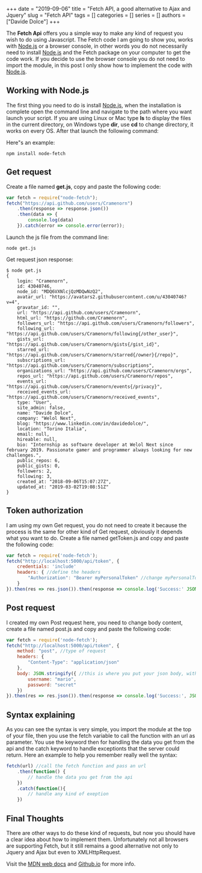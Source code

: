 +++ 
date = "2019-09-06"
title = "Fetch API, a good alternative to Ajax and Jquery"
slug = "Fetch API"
tags = []
categories = []
series = []
authors = ["Davide Dolce"]
+++

The **Fetch Api** offers you a simple way to make any kind of request you wish to do using Javascript. The Fetch code I am going to show you, works with [Node.js](https://nodejs.org/en/) or a browser console, in other words you do not necessarily need to install [Node.js](https://nodejs.org/en/) and the Fetch package on your computer to get the code work. If you decide to use the browser console you do not need to import the module, in this post I only show how to implement the code with [Node.js](https://nodejs.org/en/).

## Working with Node.js

The first thing you need to do is install [Node.js](https://nodejs.org/en/), when the installation is complete open the command line and navigate to the path where you want launch your script. If you are using Linux or Mac type **ls** to display the files in the current directory, on Windows type **dir**, use **cd** to change directory, it works on every OS. After that launch the following command:

Here"s an example:

```
npm install node-fetch
```

## Get request

Create a file named **get.js**, copy and paste the following code:

```javascript
var fetch = require("node-fetch");
fetch("https://api.github.com/users/Cramenorn")
    .then(response => response.json())
    .then(data => {
        console.log(data)
    }).catch(error => console.error(error));
```
Launch the js file from the command line:

```
node get.js
```

Get request json response:

```
$ node get.js
{ 
    login: "Cramenorn",
    id: 43040746,
    node_id: "MDQ6VXNlcjQzMDQwNzQ2",
    avatar_url: "https://avatars2.githubusercontent.com/u/43040746?v=4",
    gravatar_id: "",
    url: "https://api.github.com/users/Cramenorn",
    html_url: "https://github.com/Cramenorn",
    followers_url: "https://api.github.com/users/Cramenorn/followers",
    following_url: "https://api.github.com/users/Cramenorn/following{/other_user}",
    gists_url: "https://api.github.com/users/Cramenorn/gists{/gist_id}",
    starred_url: "https://api.github.com/users/Cramenorn/starred{/owner}{/repo}",
    subscriptions_url: "https://api.github.com/users/Cramenorn/subscriptions",
    organizations_url: "https://api.github.com/users/Cramenorn/orgs",
    repos_url: "https://api.github.com/users/Cramenorn/repos",
    events_url: "https://api.github.com/users/Cramenorn/events{/privacy}",
    received_events_url: "https://api.github.com/users/Cramenorn/received_events",
    type: "User",
    site_admin: false,
    name: "Davide Dolce",
    company: "Welol Next",
    blog: "https://www.linkedin.com/in/davidedolce/",
    location: "Torino Italia",
    email: null,
    hireable: null,
    bio: "Internship as software developer at Welol Next since february 2019. Passionate gamer and programmer always looking for new challenges.",
    public_repos: 6,
    public_gists: 0,
    followers: 2,
    following: 3,
    created_at: "2018-09-06T15:07:27Z",
    updated_at: "2019-03-02T19:08:51Z" 
}
```

## Token authorization

I am using my own Get request, you do not need to create it because the process is the same for other kind of Get request, obviously it depends what you want to do. Create a file named getToken.js and copy and paste the following code:

```javascript
var fetch = require('node-fetch');
fetch("http://localhost:5000/api/token", {
    credentials: 'include'
    headers: { //define the headers
        "Authorization": "Bearer myPersonalToken" //change myPersonalToken to another valid token
    }
}).then(res => res.json()).then(response => console.log('Success:' JSON.stringify(response))).catch(error => console.error('Error:', error));
```
## Post request

I created my own Post request here, you need to change body content, create a file named post.js and copy and paste the following code:

```javascript
var fetch = require('node-fetch');
fetch("http://localhost:5000/api/token", {
    method: "post", //type of request
    headers: {
        "Content-Type": "application/json"
    },
    body: JSON.stringify({ //this is where you put your json body, with a key and a value the request should receive from the response
        username: "mario",
        password: "secret"
    })
}).then(res => res.json()).then(response => console.log('Success:', JSON.stringify(response))).catch(error => console.error('Error:', error));
```

## Syntax explaining

As you can see the syntax is very simple, you import the module at the top of your file, then you use the fetch variable to call the function with an url as parameter. You use the keyword then for handling the data you get from the api and the catch keyword to handle exceptionts that the server could return. Here an example to help you remember really well the syntax:

```javascript
fetch(url) //call the fetch function and pass an url
    .then(function() {
        // handle the data you get from the api
    })
    .catch(function(){
        // handle any kind of exeption
    })
```

## Final Thoughts

There are other ways to do these kind of requests, but now you should have a clear idea about how to implement them. Unfortunately not all browsers are supporting Fetch, but it still remains a good alternative not only to Jquery and Ajax but even to XMLHttpRequest.

Visit the [MDN web docs](https://developer.mozilla.org/en-US/docs/Web/API/Fetch_API) and [Github.io](https://github.github.io/fetch/) for more info.
